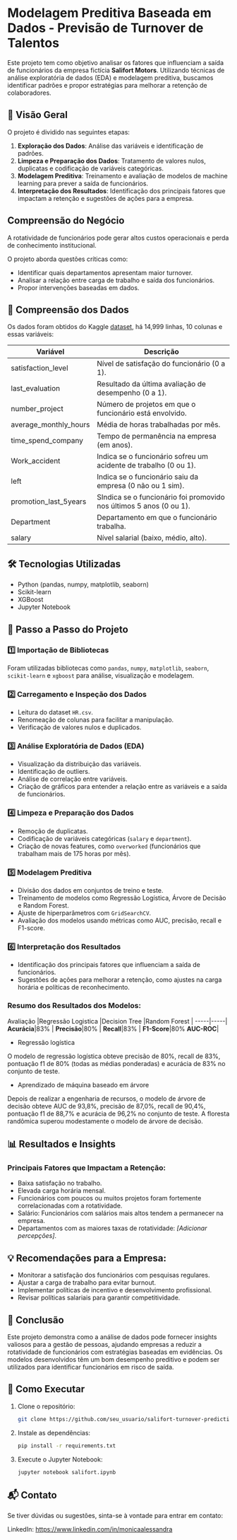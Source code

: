 # Modelagem Preditiva Baseada em Dados - Previsão de Turnover de Talentos 

Este projeto tem como objetivo analisar os fatores que influenciam a saída de funcionários da empresa fictícia **Salifort Motors**. Utilizando técnicas de análise exploratória de dados (EDA) e modelagem preditiva, buscamos identificar padrões e propor estratégias para melhorar a retenção de colaboradores.


## 📌 Visão Geral

O projeto é dividido nas seguintes etapas:
1. **Exploração dos Dados**: Análise das variáveis e identificação de padrões.
2. **Limpeza e Preparação dos Dados**: Tratamento de valores nulos, duplicatas e codificação de variáveis categóricas.
3. **Modelagem Preditiva**: Treinamento e avaliação de modelos de machine learning para prever a saída de funcionários.
4. **Interpretação dos Resultados**: Identificação dos principais fatores que impactam a retenção e sugestões de ações para a empresa.

## Compreensão do Negócio

A rotatividade de funcionários pode gerar altos custos operacionais e perda de conhecimento institucional. 

O projeto aborda questões críticas como:

- Identificar quais departamentos apresentam maior turnover.
- Analisar a relação entre carga de trabalho e saída dos funcionários.
- Propor intervenções baseadas em dados.


## 📂 Compreensão dos Dados 

Os dados foram obtidos do Kaggle [dataset](https://www.kaggle.com/datasets/mfaisalqureshi/hr-analytics-and-job-prediction?select=HR_comma_sep.csv), há 14,999 linhas, 10 colunas e essas variáveis: 

Variável  |Descrição |
-----|-----| 
satisfaction_level|Nível de satisfação do funcionário (0 a 1).|
last_evaluation|Resultado da última avaliação de desempenho (0 a 1).|
number_project|Número de projetos em que o funcionário está envolvido.|
average_monthly_hours|Média de horas trabalhadas por mês.||
time_spend_company|Tempo de permanência na empresa (em anos).|
Work_accident|Indica se o funcionário sofreu um acidente de trabalho (0 ou 1).|
left|Indica se o funcionário saiu da empresa (0 não ou 1 sim).|
promotion_last_5years|SIndica se o funcionário foi promovido nos últimos 5 anos (0 ou 1).|
Department|Departamento em que o funcionário trabalha.|
salary|Nível salarial (baixo, médio, alto).

## 🛠️ Tecnologias Utilizadas 

- Python (pandas, numpy, matplotlib, seaborn)
- Scikit-learn
- XGBoost
- Jupyter Notebook

## 📖 Passo a Passo do Projeto

### 1️⃣ Importação de Bibliotecas
Foram utilizadas bibliotecas como `pandas`, `numpy`, `matplotlib`, `seaborn`, `scikit-learn` e `xgboost` para análise, visualização e modelagem.

### 2️⃣ Carregamento e Inspeção dos Dados
- Leitura do dataset `HR.csv`.
- Renomeação de colunas para facilitar a manipulação.
- Verificação de valores nulos e duplicados.

### 3️⃣ Análise Exploratória de Dados (EDA)
- Visualização da distribuição das variáveis.
- Identificação de outliers.
- Análise de correlação entre variáveis.
- Criação de gráficos para entender a relação entre as variáveis e a saída de funcionários.

### 4️⃣ Limpeza e Preparação dos Dados
- Remoção de duplicatas.
- Codificação de variáveis categóricas (`salary` e `department`).
- Criação de novas features, como `overworked` (funcionários que trabalham mais de 175 horas por mês).

### 5️⃣ Modelagem Preditiva
- Divisão dos dados em conjuntos de treino e teste.
- Treinamento de modelos como Regressão Logística, Árvore de Decisão e Random Forest.
- Ajuste de hiperparâmetros com `GridSearchCV`.
- Avaliação dos modelos usando métricas como AUC, precisão, recall e F1-score.

### 6️⃣ Interpretação dos Resultados
- Identificação dos principais fatores que influenciam a saída de funcionários.
- Sugestões de ações para melhorar a retenção, como ajustes na carga horária e políticas de reconhecimento.

### Resumo dos Resultados dos Modelos:

Avaliação  |Regressão Logistica |Decision Tree  |Random Forest |
-----|-----| 
**Acurácia**|83% | 
**Precisão**|80% |
**Recall**|83% |
**F1-Score**|80%
**AUC-ROC**|

- Regressão logística

O modelo de regressão logística obteve precisão de 80%, recall de 83%, pontuação f1 de 80% (todas as médias ponderadas) e acurácia de 83% no conjunto de teste.

- Aprendizado de máquina baseado em árvore

Depois de realizar a engenharia de recursos, o modelo de árvore de decisão obteve AUC de 93,8%, precisão de 87,0%, recall de 90,4%, pontuação f1 de 88,7% e acurácia de 96,2% no conjunto de teste. A floresta randômica superou modestamente o modelo de árvore de decisão.


## 📊 Resultados e Insights

### Principais Fatores que Impactam a Retenção:
- Baixa satisfação no trabalho.
- Elevada carga horária mensal.
- Funcionários com poucos ou muitos projetos foram fortemente correlacionadas com a rotatividade.
- Salário: Funcionários com salários mais altos tendem a permanecer na empresa.
- Departamentos com as maiores taxas de rotatividade: *[Adicionar percepções]*.

## 💡 Recomendações para a Empresa:
- Monitorar a satisfação dos funcionários com pesquisas regulares.
- Ajustar a carga de trabalho para evitar burnout.
- Implementar políticas de incentivo e desenvolvimento profissional.
- Revisar políticas salariais para garantir competitividade.

## 📌 Conclusão

Este projeto demonstra como a análise de dados pode fornecer insights valiosos para a gestão de pessoas, ajudando empresas a reduzir a rotatividade de funcionários com estratégias baseadas em evidências. Os modelos desenvolvidos têm um bom desempenho preditivo e podem ser utilizados para identificar funcionários em risco de saída.

## 🚀 Como Executar 

1. Clone o repositório:
   ```bash
   git clone https://github.com/seu_usuario/salifort-turnover-prediction.git

2. Instale as dependências:
   ```bash
   pip install -r requirements.txt
   
3. Execute o Jupyter Notebook:
   ```bash
   jupyter notebook salifort.ipynb
   
## 📬 Contato 

Se tiver dúvidas ou sugestões, sinta-se à vontade para entrar em contato:

LinkedIn: https://www.linkedin.com/in/monicaalessandra

